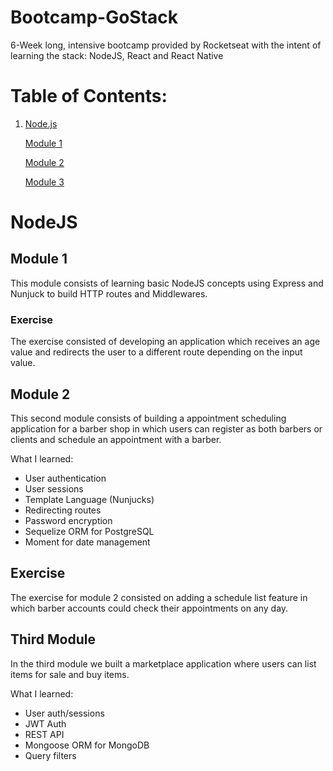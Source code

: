 # Bootcamp-GoStack
6-Week long, intensive bootcamp provided by Rocketseat with the intent of learning the stack: NodeJS, React and React Native

# Table of Contents:
1. [Node.js](#NodeJS)

    [Module 1](#Module1)

    [Module 2](#Module2)

    [Module 3](#Module3)
      

# NodeJS
## Module 1 <a name="Module1"></a>
This module consists of learning basic NodeJS concepts using Express and Nunjuck to build HTTP routes and Middlewares.

### Exercise
The exercise consisted of developing an application which receives an age value and redirects the user to a different route depending on the input value.

## Module 2 <a name="Module2"></a>
This second module consists of building a appointment scheduling application for a barber shop in which users can register as both barbers or clients and schedule an appointment with a barber.

What I learned:
* User authentication
* User sessions
* Template Language (Nunjucks)
* Redirecting routes
* Password encryption
* Sequelize ORM for PostgreSQL
* Moment for date management

## Exercise
The exercise for module 2 consisted on adding a schedule list feature in which barber accounts could check their appointments on any day.

## Third Module <a name="Module3"></a>
In the third module we built a marketplace application where users can list items for sale and buy items.

What I learned:
* User auth/sessions
* JWT Auth
* REST API
* Mongoose ORM for MongoDB
* Query filters


